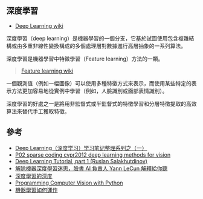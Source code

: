 ## 深度學習

+ [Deep Learning wiki](https://en.wikipedia.org/wiki/Deep_learning)

深度學習（deep learning）是機器學習的一個分支，它基於試圖使用包含複雜結構或由多重非線性變換構成的多個處理層對數據進行高層抽象的一系列算法。

深度學習是機器學習中特徵學習（Feature learning）方法的一類。
> [Feature learning wiki](https://en.wikipedia.org/wiki/Feature_learning)

一個觀測值（例如一幅圖像）可以使用多種特徵方式來表示，而使用某些特定的表示方法更加容易地從實例中學習（例如，人臉識別或面部表情識別）。

深度學習的好處之一是將用非監督式或半監督式的特徵學習和分層特徵提取的高效算法來替代手工獲取特徵。

## 參考

+ [Deep Learning（深度学习）学习笔记整理系列之（一）](http://blog.csdn.net/zouxy09/article/details/8775360)
+ [P02 sparse coding cvpr2012 deep learning methods for vision](http://www.slideshare.net/zukun/p02-sparse-coding-cvpr2012-deep-learning-methods-for-vision)
+ [Deep Learning Tutorial, part 1 (Ruslan Salakhutdinov)](http://www.slideshare.net/ktoshik/deep-learning-tutorial-part-1-ruslan-salakhutdinov)
+ [解除機器深度學習迷思，臉書 AI 負責人 Yann LeCun 解釋給你聽](http://buzzorange.com/techorange/2015/02/26/facebook-ai-yann-lecun/)
+ [深度學習的深度](http://www.csie.ntu.edu.tw/~sdlin/novel/deep_learning.pdf)
+ [Programming Computer Vision with Python](http://yongyuan.name/pcvwithpython/)
+ [機器學習如何運作](https://brohrer.mcknote.com/zh-Hant/how_machine_learning_works/)
